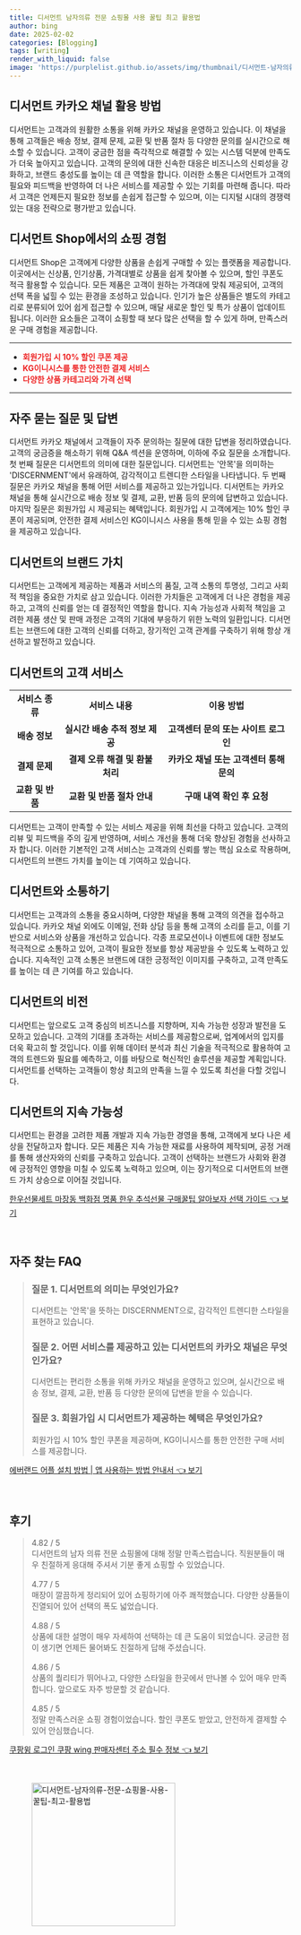 ```yaml
---
title: 디서먼트 남자의류 전문 쇼핑몰 사용 꿀팁 최고 활용법
author: bing
date: 2025-02-02
categories: [Blogging]
tags: [writing]
render_with_liquid: false
image: 'https://purplelist.github.io/assets/img/thumbnail/디서먼트-남자의류-전문-쇼핑몰-사용-꿀팁-최고-활용법.webp'
---
```



<h2 id='디서먼트 카카오 채널 활용 방법'>디서먼트 카카오 채널 활용 방법</h2>

<p>디서먼트는 고객과의 원활한 소통을 위해 카카오 채널을 운영하고 있습니다. 이 채널을 통해 고객들은 배송 정보, 결제 문제, 교환 및 반품 절차 등 다양한 문의를 실시간으로 해소할 수 있습니다. 고객이 궁금한 점을 즉각적으로 해결할 수 있는 시스템 덕분에 만족도가 더욱 높아지고 있습니다. 고객의 문의에 대한 신속한 대응은 비즈니스의 신뢰성을 강화하고, 브랜드 충성도를 높이는 데 큰 역할을 합니다. 이러한 소통은 디서먼트가 고객의 필요와 피드백을 반영하여 더 나은 서비스를 제공할 수 있는 기회를 마련해 줍니다. 따라서 고객은 언제든지 필요한 정보를 손쉽게 접근할 수 있으며, 이는 디지털 시대의 경쟁력 있는 대응 전략으로 평가받고 있습니다.</p>

<h2 id='디서먼트 Shop에서의 쇼핑 경험'>디서먼트 Shop에서의 쇼핑 경험</h2>

<p>디서먼트 Shop은 고객에게 다양한 상품을 손쉽게 구매할 수 있는 플랫폼을 제공합니다. 이곳에서는 신상품, 인기상품, 가격대별로 상품을 쉽게 찾아볼 수 있으며, 할인 쿠폰도 적극 활용할 수 있습니다. 모든 제품은 고객이 원하는 가격대에 맞춰 제공되어, 고객의 선택 폭을 넓힐 수 있는 환경을 조성하고 있습니다. 인기가 높은 상품들은 별도의 카테고리로 분류되어 있어 쉽게 접근할 수 있으며, 매달 새로운 할인 및 특가 상품이 업데이트됩니다. 이러한 요소들은 고객이 쇼핑할 때 보다 많은 선택을 할 수 있게 하며, 만족스러운 구매 경험을 제공합니다. </p>

<hr />

<ul>
    <li><b><span style="color: #ee2323;">회원가입 시 10% 할인 쿠폰 제공</span></b></li>
    <li><b><span style="color: #ee2323;">KG이니시스를 통한 안전한 결제 서비스</span></b></li>
    <li><b><span style="color: #ee2323;">다양한 상품 카테고리와 가격 선택</span></b></li>
</ul>

<hr />

<h2 id='자주 묻는 질문 및 답변'>자주 묻는 질문 및 답변</h2>

<p>디서먼트 카카오 채널에서 고객들이 자주 문의하는 질문에 대한 답변을 정리하였습니다. 고객의 궁금증을 해소하기 위해 Q&A 섹션을 운영하며, 이하에 주요 질문을 소개합니다. 첫 번째 질문은 디서먼트의 의미에 대한 질문입니다. 디서먼트는 '안목'을 의미하는 'DISCERNMENT'에서 유래하여, 감각적이고 트렌디한 스타일을 나타냅니다. 두 번째 질문은 카카오 채널을 통해 어떤 서비스를 제공하고 있는가입니다. 디서먼트는 카카오 채널을 통해 실시간으로 배송 정보 및 결제, 교환, 반품 등의 문의에 답변하고 있습니다. 마지막 질문은 회원가입 시 제공되는 혜택입니다. 회원가입 시 고객에게는 10% 할인 쿠폰이 제공되며, 안전한 결제 서비스인 KG이니시스 사용을 통해 믿을 수 있는 쇼핑 경험을 제공하고 있습니다.</p>

<h2 id='디서먼트의 브랜드 가치'>디서먼트의 브랜드 가치</h2>

<p>디서먼트는 고객에게 제공하는 제품과 서비스의 품질, 고객 소통의 투명성, 그리고 사회적 책임을 중요한 가치로 삼고 있습니다. 이러한 가치들은 고객에게 더 나은 경험을 제공하고, 고객의 신뢰를 얻는 데 결정적인 역할을 합니다. 지속 가능성과 사회적 책임을 고려한 제품 생산 및 판매 과정은 고객의 기대에 부응하기 위한 노력의 일환입니다. 디서먼트는 브랜드에 대한 고객의 신뢰를 더하고, 장기적인 고객 관계를 구축하기 위해 항상 개선하고 발전하고 있습니다.</p>

<h2 id='디서먼트의 고객 서비스'>디서먼트의 고객 서비스</h2>

<table>
    <tr>
        <td style="text-align: center; height: 17px;"><b>서비스 종류</b></td>
        <td style="text-align: center; height: 17px;"><b>서비스 내용</b></td>
        <td style="text-align: center; height: 17px;"><b>이용 방법</b></td>
    </tr>
    <tr>
        <td style="text-align: center; height: 17px;"><b>배송 정보</b></td>
        <td style="text-align: center; height: 17px;"><b>실시간 배송 추적 정보 제공</b></td>
        <td style="text-align: center; height: 17px;"><b>고객센터 문의 또는 사이트 로그인</b></td>
    </tr>
    <tr>
        <td style="text-align: center; height: 17px;"><b>결제 문제</b></td>
        <td style="text-align: center; height: 17px;"><b>결제 오류 해결 및 환불 처리</b></td>
        <td style="text-align: center; height: 17px;"><b>카카오 채널 또는 고객센터 통해 문의</b></td>
    </tr>
    <tr>
        <td style="text-align: center; height: 17px;"><b>교환 및 반품</b></td>
        <td style="text-align: center; height: 17px;"><b>교환 및 반품 절차 안내</b></td>
        <td style="text-align: center; height: 17px;"><b>구매 내역 확인 후 요청</b></td>
    </tr>
</table>

<p>디서먼트는 고객이 만족할 수 있는 서비스 제공을 위해 최선을 다하고 있습니다. 고객의 리뷰 및 피드백을 주의 깊게 반영하며, 서비스 개선을 통해 더욱 향상된 경험을 선사하고자 합니다. 이러한 기본적인 고객 서비스는 고객과의 신뢰를 쌓는 핵심 요소로 작용하며, 디서먼트의 브랜드 가치를 높이는 데 기여하고 있습니다.</p>

<h2 id='디서먼트와 소통하기'>디서먼트와 소통하기</h2>

<p>디서먼트는 고객과의 소통을 중요시하며, 다양한 채널을 통해 고객의 의견을 접수하고 있습니다. 카카오 채널 외에도 이메일, 전화 상담 등을 통해 고객의 소리를 듣고, 이를 기반으로 서비스와 상품을 개선하고 있습니다. 각종 프로모션이나 이벤트에 대한 정보도 적극적으로 소통하고 있어, 고객이 필요한 정보를 항상 제공받을 수 있도록 노력하고 있습니다. 지속적인 고객 소통은 브랜드에 대한 긍정적인 이미지를 구축하고, 고객 만족도를 높이는 데 큰 기여를 하고 있습니다.</p>

<h2 id='디서먼트의 비전'>디서먼트의 비전</h2>

<p>디서먼트는 앞으로도 고객 중심의 비즈니스를 지향하며, 지속 가능한 성장과 발전을 도모하고 있습니다. 고객의 기대를 초과하는 서비스를 제공함으로써, 업계에서의 입지를 더욱 확고히 할 것입니다. 이를 위해 데이터 분석과 최신 기술을 적극적으로 활용하여 고객의 트렌드와 필요를 예측하고, 이를 바탕으로 혁신적인 솔루션을 제공할 계획입니다. 디서먼트를 선택하는 고객들이 항상 최고의 만족을 느낄 수 있도록 최선을 다할 것입니다.</p>

<h2 id='디서먼트의 지속 가능성'>디서먼트의 지속 가능성</h2>

<p>디서먼트는 환경을 고려한 제품 개발과 지속 가능한 경영을 통해, 고객에게 보다 나은 세상을 전달하고자 합니다. 모든 제품은 지속 가능한 재료를 사용하여 제작되며, 공정 거래를 통해 생산자와의 신뢰를 구축하고 있습니다. 고객이 선택하는 브랜드가 사회와 환경에 긍정적인 영향을 미칠 수 있도록 노력하고 있으며, 이는 장기적으로 디서먼트의 브랜드 가치 상승으로 이어질 것입니다.</p>


<p><a class="click-button" title="한우선물세트 마장동 백화점 명품 한우 추석선물 구매꿀팁 알아보자 선택 가이드" href="https://purplelist.github.io/posts/%ED%95%9C%EC%9A%B0%EC%84%A0%EB%AC%BC%EC%84%B8%ED%8A%B8-%EB%A7%88%EC%9E%A5%EB%8F%99-%EB%B0%B1%ED%99%94%EC%A0%90-%EB%AA%85%ED%92%88-%ED%95%9C%EC%9A%B0-%EC%B6%94%EC%84%9D%EC%84%A0%EB%AC%BC-%EA%B5%AC%EB%A7%A4%EA%BF%80%ED%8C%81-%EC%95%8C%EC%95%84%EB%B3%B4%EC%9E%90-%EC%84%A0%ED%83%9D-%EA%B0%80%EC%9D%B4%EB%93%9C/" rel="dofollow">한우선물세트 마장동 백화점 명품 한우 추석선물 구매꿀팁 알아보자 선택 가이드 👈 보기</a></p><br>
<h2 id='자주_찾는_FAQ'>자주 찾는 FAQ</h2>
<div itemscope="" itemtype="https://schema.org/FAQPage"> 
<blockquote> 
<div itemscope="" itemprop="mainEntity" itemtype="https://schema.org/Question"> 
<h3 itemprop="name">질문 1. 디서먼트의 의미는 무엇인가요?</h3> 
<div itemscope="" itemprop="acceptedAnswer" itemtype="https://schema.org/Answer"> 
<span itemprop="text"> 
<p>디서먼트는 '안목'을 뜻하는 DISCERNMENT으로, 감각적인 트렌디한 스타일을 표현하고 있습니다.</p> 
</span> 
</div> 
</div> 
<div itemscope="" itemprop="mainEntity" itemtype="https://schema.org/Question"> 
<h3 itemprop="name">질문 2. 어떤 서비스를 제공하고 있는 디서먼트의 카카오 채널은 무엇인가요?</h3> 
<div itemscope="" itemprop="acceptedAnswer" itemtype="https://schema.org/Answer"> 
<span itemprop="text"> 
<p>디서먼트는 편리한 소통을 위해 카카오 채널을 운영하고 있으며, 실시간으로 배송 정보, 결제, 교환, 반품 등 다양한 문의에 답변을 받을 수 있습니다.</p> 
</span> 
</div> 
</div> 
<div itemscope="" itemprop="mainEntity" itemtype="https://schema.org/Question"> 
<h3 itemprop="name">질문 3. 회원가입 시 디서먼트가 제공하는 혜택은 무엇인가요?</h3> 
<div itemscope="" itemprop="acceptedAnswer" itemtype="https://schema.org/Answer"> 
<span itemprop="text"> 
<p>회원가입 시 10% 할인 쿠폰을 제공하며, KG이니시스를 통한 안전한 구매 서비스를 제공합니다.</p> 
</span> 
</div> 
</div> 
</blockquote> 
</div>
<p><a class="click-button" title="에버랜드 어플 설치 방법 | 앱 사용하는 방법 안내서" href="https://purplelist.github.io/posts/%EC%97%90%EB%B2%84%EB%9E%9C%EB%93%9C-%EC%96%B4%ED%94%8C-%EC%84%A4%EC%B9%98-%EB%B0%A9%EB%B2%95-%EC%95%B1-%EC%82%AC%EC%9A%A9%ED%95%98%EB%8A%94-%EB%B0%A9%EB%B2%95-%EC%95%88%EB%82%B4%EC%84%9C/" rel="dofollow">에버랜드 어플 설치 방법 | 앱 사용하는 방법 안내서 👈 보기</a></p><br>
<h2 id='후기'>후기</h2>
<div itemscope itemtype="https://schema.org/Product">
  <blockquote>
  <div itemprop="review" itemscope itemtype="https://schema.org/Review">
      <div itemprop="reviewRating" itemscope itemtype="https://schema.org/Rating"> <span itemprop="ratingValue">4.82</span> / <span itemprop="bestRating">5</span> </div>
      <span itemprop="reviewBody">디서먼트의 남자 의류 전문 쇼핑몰에 대해 정말 만족스럽습니다. 직원분들이 매우 친절하게 응대해 주셔서 기분 좋게 쇼핑할 수 있었습니다.</span>
  </div>
  <br>
  <div itemprop="review" itemscope itemtype="https://schema.org/Review">
      <div itemprop="reviewRating" itemscope itemtype="https://schema.org/Rating"> <span itemprop="ratingValue">4.77</span> / <span itemprop="bestRating">5</span> </div>
      <span itemprop="reviewBody">매장이 깔끔하게 정리되어 있어 쇼핑하기에 아주 쾌적했습니다. 다양한 상품들이 진열되어 있어 선택의 폭도 넓었습니다.</span>
  </div>
  <br>
  <div itemprop="review" itemscope itemtype="https://schema.org/Review">
      <div itemprop="reviewRating" itemscope itemtype="https://schema.org/Rating"> <span itemprop="ratingValue">4.88</span> / <span itemprop="bestRating">5</span> </div>
      <span itemprop="reviewBody">상품에 대한 설명이 매우 자세하여 선택하는 데 큰 도움이 되었습니다. 궁금한 점이 생기면 언제든 물어봐도 친절하게 답해 주셨습니다.</span>
  </div>
  <br>
  <div itemprop="review" itemscope itemtype="https://schema.org/Review">
      <div itemprop="reviewRating" itemscope itemtype="https://schema.org/Rating"> <span itemprop="ratingValue">4.86</span> / <span itemprop="bestRating">5</span> </div>
      <span itemprop="reviewBody">상품의 퀄리티가 뛰어나고, 다양한 스타일을 한곳에서 만나볼 수 있어 매우 만족합니다. 앞으로도 자주 방문할 것 같습니다.</span>
  </div>
  <br>
  <div itemprop="review" itemscope itemtype="https://schema.org/Review">
      <div itemprop="reviewRating" itemscope itemtype="https://schema.org/Rating"> <span itemprop="ratingValue">4.85</span> / <span itemprop="bestRating">5</span> </div>
      <span itemprop="reviewBody">정말 만족스러운 쇼핑 경험이었습니다. 할인 쿠폰도 받았고, 안전하게 결제할 수 있어 안심했습니다.</span>
  </div>
  </blockquote>
</div>
<p><a class="click-button" title="쿠팡윙 로그인 쿠팡 wing 판매자센터 주소 필수 정보" href="https://purplelist.github.io/posts/%EC%BF%A0%ED%8C%A1%EC%9C%99-%EB%A1%9C%EA%B7%B8%EC%9D%B8-%EC%BF%A0%ED%8C%A1-wing-%ED%8C%90%EB%A7%A4%EC%9E%90%EC%84%BC%ED%84%B0-%EC%A3%BC%EC%86%8C-%ED%95%84%EC%88%98-%EC%A0%95%EB%B3%B4/" rel="dofollow">쿠팡윙 로그인 쿠팡 wing 판매자센터 주소 필수 정보 👈 보기</a></p><br>
<figure class="image"><img src="https://purplelist.github.io/assets/img/thumbnail/디서먼트-남자의류-전문-쇼핑몰-사용-꿀팁-최고-활용법.webp" alt="디서먼트-남자의류-전문-쇼핑몰-사용-꿀팁-최고-활용법" width="256" height="256"></figure>